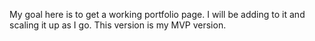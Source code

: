 My goal here is to get a working portfolio page. I will be adding to it and scaling it up as I go. This version is my MVP version.
